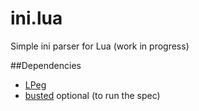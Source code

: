 # ini.lua
Simple ini parser for Lua (work in progress)

##Dependencies
* [LPeg][1]
* [busted][1] optional (to run the spec)

[1]:http://www.inf.puc-rio.br/~roberto/lpeg/
